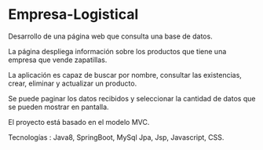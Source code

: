 # Empresa-Logistical

Desarrollo de una página web que consulta una base de datos.

La página despliega información
sobre los productos que tiene una empresa que vende zapatillas.

La aplicación es capaz de buscar por nombre, consultar las existencias, 
crear, eliminar y actualizar un producto.

Se puede paginar los datos recibidos y seleccionar la cantidad de datos que se pueden mostrar en pantalla. 

El proyecto está basado en el modelo MVC.

Tecnologías : Java8, SpringBoot, MySql Jpa, Jsp, Javascript, CSS.
